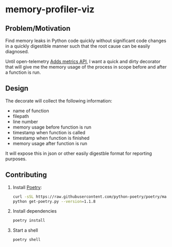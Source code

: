 # memory-profiler-viz

## Problem/Motivation

Find memory leaks in Python code quickly without significant code changes in a quickly digestible manner such that the root cause can be easily diagnosed.

Until open-telemetry [Adds metrics API](https://github.com/open-telemetry/opentelemetry-specification/blob/main/specification/metrics/api.md#asynchronous-gauge-creation), I want a quick and dirty decorator that will give me the  memory usage of the process in scope before and after a function is run.

## Design

The decorate will collect the following information:
- name of function
- filepath
- line number
- memory usage before function is run
- timestamp when function is called
- timestamp when function is finished
- memory usage after function is run

It will expose this in json or other easily digestble format for reporting purposes.

## Contributing
1. Install [Poetry](https://python-poetry.org/docs/):
    ```zsh
    curl -sSL https://raw.githubusercontent.com/python-poetry/poetry/master/get-poetry.py > get-poetry.py
    python get-poetry.py --version=1.1.8
    ```

1. Install dependencies
    ```zsh
    poetry install
    ```

1. Start a shell
    ```zsh
    poetry shell
    ```
